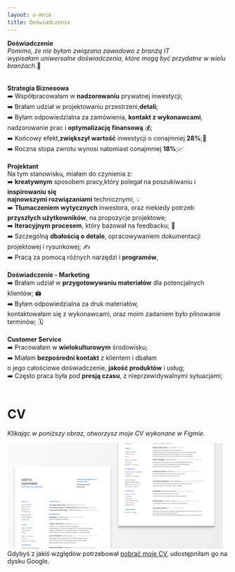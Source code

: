 ```yaml
---
layout: o-mnie
title: Doświadczenie
---
```

 **Doświadczenie**
<br>
_Pomimo, że nie byłam związana zawodowo z branżą IT<br>
wypisałam uniwersalne doświadczenia, które mogą być przydatne w wielu branżach._🙂
<br><br><br>
**Strategia Biznesowa**
<br>
➡️ Współpracowałam w **nadzorowaniu** prywatnej inwestycji;<br>
➡️ Brałam udział w projektowaniu przestrzeni,**detali**; <br>
➡️ Byłam odpowiedzialna za zamówienia, **kontakt z wykonawcami**,<br> nadzorowanie prac i **optymalizację finansową** 💰;<br>
➡️ Końcowy efekt,**zwiększył wartość**  inwestycji o conajmniej **28%**;💸<br>
➡️ Roczna stopa zwrotu wynosi natomiast conajmniej **18%**;📈<br>
<br>
**Projektant**
<br>
Na tym stanowisku, miałam do czynienia z:<br>
➡️ **kreatywnym** sposobem pracy,który polegał na poszukiwaniu i **inspirowaniu się** <br> **najnowszymi rozwiązaniami** technicznymi; 💡<br>
➡️ **Tłumaczeniem** **wytycznych** inwestora, oraz niekiedy potrzeb **przyszłych użytkowników**, na propozycje projektowe;<br>
➡️ **Iteracyjnym procesem**, który bazował na feedbacku; 💬<br>
➡️ Szczególną **dbałością o detale**, opracowywaniem dokumentacji projektowej i rysunkowej; ✍️<br>
➡️ Pracą za pomocą różnych narzędzi i **programów**,<br>
<br>
**Doświadczenie - Marketing**<br>
➡️ Brałam udział w **przygotowywaniu materiałów** dla potencjalnych klientów; 🖨️<br>
➡️ Byłam odpowiedzialna za druk materiałów,<br> kontaktowałam się z wykonawcami, oraz moim zadaniem było pilnowanie terminów; 🗓️<br>
<br>
**Customer Service**<br>
➡️ Pracowałam w **wielokulturowym** środowisku;<br>
➡️ Miałam **bezpośredni kontakt** z klientem i dbałam <br> o jego całościowe doświadczenie, **jakość produktów** i usług;<br>
➡️ Często praca była pod **presją czasu**, z nieprzewidywalnymi sytuacjami;<br>
<br>
# CV<br>
*Klikając w poniższy obraz, otworzysz moje CV wykonane w Figmie.* 

[![image-text](https://raw.githubusercontent.com/AnitakasperekUX/AnitakasperekUX.github.io/main/assets/img/cv2.png)](https://www.figma.com/proto/hi6MsvVflNzFSG0QDNcBaK/Anita_Kasperek_CV?node-id=73%3A66&viewport=37%2C153%2C0.14476820826530457&scaling=min-zoom&page-id=71%3A0) <br>
Gdybyś z jakiś względów potrzebował [pobrać moje CV](https://drive.google.com/file/d/1W6nUgriiwFOnTJuuJIHW96vZAtRwVlm_/view?usp=sharing),
udostępniłam go na dysku Google. 


